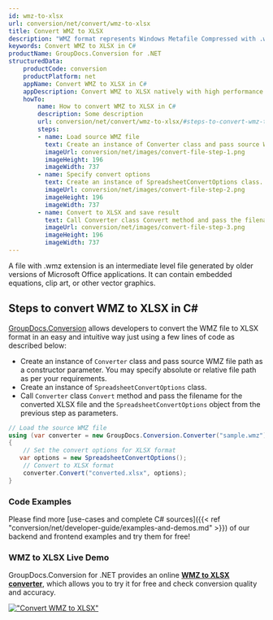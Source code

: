 ```yaml
---
id: wmz-to-xlsx
url: conversion/net/convert/wmz-to-xlsx
title: Convert WMZ to XLSX
description: "WMZ format represents Windows Metafile Compressed with .wmz extension. Learn how to convert WMZ to XLSX file programmatically in C# language using GroupDocs.Conversion for .NET library."
keywords: Convert WMZ to XLSX in C#
productName: GroupDocs.Conversion for .NET
structuredData:
    productCode: conversion
    productPlatform: net
    appName: Convert WMZ to XLSX in C#
    appDescription: Convert WMZ to XLSX natively with high performance using C# language and server side GroupDocs.Conversion for .NET APIs, without the use of any software like Microsoft or Open Office.
    howTo:
        name: How to convert WMZ to XLSX in C# 
        description: Some description
        url: conversion/net/convert/wmz-to-xlsx/#steps-to-convert-wmz-to-xlsx-in-c
        steps:
        - name: Load source WMZ file 
          text: Create an instance of Converter class and pass source WMZ file path as a constructor parameter. You may specify absolute or relative file path as per your requirements. 
          imageUrl: conversion/net/images/convert-file-step-1.png
          imageHeight: 196
          imageWidth: 737
        - name: Specify convert options 
          text: Create an instance of SpreadsheetConvertOptions class.
          imageUrl: conversion/net/images/convert-file-step-2.png
          imageHeight: 196
          imageWidth: 737
        - name: Convert to XLSX and save result 
          text: Call Converter class Convert method and pass the filename for the converted HTML file and the SpreadsheetConvertOptions object from the previous step as parameters.
          imageUrl: conversion/net/images/convert-file-step-3.png
          imageHeight: 196
          imageWidth: 737
---
```


A file with .wmz extension is an intermediate level file generated by older versions of Microsoft Office applications. It can contain embedded equations, clip art, or other vector graphics.

## Steps to convert WMZ to XLSX in C#

[GroupDocs.Conversion](https://products.groupdocs.com/conversion/net) allows developers to convert the WMZ file to XLSX format in an easy and intuitive way just using a few lines of code as described below:

* Create an instance of `Converter` class and pass source WMZ file path as a constructor parameter. You may specify absolute or relative file path as per your requirements. 
* Create an instance of `SpreadsheetConvertOptions` class.
* Call `Converter` class `Convert` method and pass the filename for the converted XLSX file and the `SpreadsheetConvertOptions` object from the previous step as parameters.

```csharp
// Load the source WMZ file
using (var converter = new GroupDocs.Conversion.Converter("sample.wmz"))
{
    // Set the convert options for XLSX format
   var options = new SpreadsheetConvertOptions();
    // Convert to XLSX format
    converter.Convert("converted.xlsx", options);
}
```

### Code Examples

Please find more [use-cases and complete C# sources]({{< ref "conversion/net/developer-guide/examples-and-demos.md" >}}) of our backend and frontend examples and try them for free!

### WMZ to XLSX Live Demo

GroupDocs.Conversion for .NET provides an online [**WMZ to XLSX converter**](https://products.groupdocs.app/conversion/wmz-to-xlsx), which allows you to try it for free and check conversion quality and accuracy.

[!["Convert WMZ to XLSX"](conversion/net/images/convert-to-xlsx/convert-wmz-to-xlsx.png)](https://products.groupdocs.app/conversion/wmz-to-xlsx)